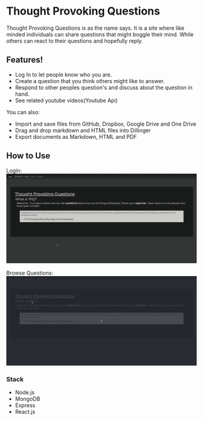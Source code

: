 # Thought Provoking Questions

Thought Provoking Questions is as the name says. It is a site where like minded individuals can share questions that might boggle their mind. While others can react to their questions and hopefully reply.


## Features!

  - Log In to let people know who you are.
  - Create a question that you think others might like to answer.
  - Respond to other peoples question's and discuss about the question in hand.
  - See related youtube videos(Youtube Api)

You can also:
  - Import and save files from GitHub, Dropbox, Google Drive and One Drive
  - Drag and drop markdown and HTML files into Dillinger
  - Export documents as Markdown, HTML and PDF

## How to Use
Login:
![Alt text](https://github.com/Bryanromerou/thought-provoking-questions/blob/bryan/readme_images/login.gif)

Browse Questions:
![Alt text](https://github.com/Bryanromerou/thought-provoking-questions/blob/bryan/readme_images/viewQuestions.gif)

### Stack
- Node.js
- MongoDB
- Express
- React.js

<!-- ![Alt text](https://github.com/Bryanromerou/thought-provoking-questions/blob/bryan/readme_images/ThoughtProvokingQuestions.png)
![Alt text](https://github.com/Bryanromerou/thought-provoking-questions/blob/bryan/readme_images/login.gif)
![Alt text](https://github.com/Bryanromerou/thought-provoking-questions/blob/bryan/readme_images/viewQuestions.gif) -->